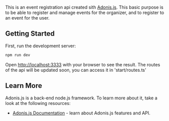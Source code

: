  This is an event registration api created sith [Adonis.js](https://adonisjs.com/). This basic purpose is to be able to register and manage events for the organizer, and to register to an event for the user.

## Getting Started

First, run the development server:

```bash
npm run dev

```

Open [http://localhost:3333](http://localhost:3333) with your browser to see the result.
The routes of the api will be updated soon, you can access it in 'start/routes.ts'

## Learn More

Adonis.js is a back-end node.js framework. To learn more about it, take a look at the following resources:

- [Adonis.js Documentation](https://docs.adonisjs.com/guides/introduction) - learn about Adonis.js features and API.
